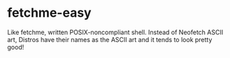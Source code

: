 # fetchme-easy
Like fetchme, written POSIX-noncompliant shell. Instead of Neofetch ASCII art, Distros have their names as the ASCII art and it tends to look pretty good!
